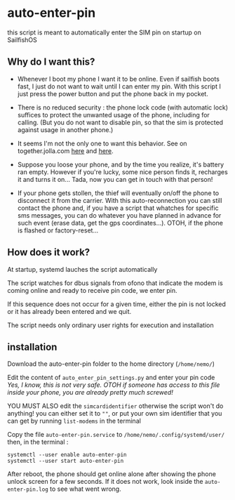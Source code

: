 # auto-enter-pin
this script is meant to automatically enter the SIM pin on startup on SailfishOS

## Why do I want this? 

* Whenever I boot my phone I want it to be online.
 Even if sailfish boots fast, I just do not want to wait until I can enter my pin. 
 With this script I just press the power button and put the phone back in my pocket.

* There is no reduced security : the phone lock code (with automatic lock) suffices
 to protect the unwanted usage of the phone, including for calling.
(But you do not want to disable pin, so that the sim is protected against usage in another phone.)

* It seems I'm not the only one to want this behavior. See on together.jolla.com [here](https://together.jolla.com/question/189508/auto-unlock-sim-card-dont-ask-for-the-sim-pin/) and [here](https://together.jolla.com/question/76289/reboot-without-pin-code-query/).

* Suppose you loose your phone, and by the time you realize, it's battery ran empty.
However if you're lucky, some nice person finds it, recharges it and turns it on...
Tada, now you can get in touch with that person!

* If your phone gets stollen, the thief will eventually on/off the phone to disconnect it from the 
carrier. With this auto-reconnection you can still contact the phone and, if you have a script
that whatches for specific sms messages, you can do whatever you have planned in advance for
such event (erase data, get the gps coordinates...). OTOH, if the phone is flashed or factory-reset... 

## How does it work?

At startup, systemd lauches the script automatically

The script watches for dbus signals from ofono that indicate the modem is
coming online and ready to receive pin code, we enter pin.

If this sequence does not occur for a given time,
either the pin is not locked or it has already been entered and we quit.

The script needs only ordinary user rights for execution and installation
## installation 

Download the auto-enter-pin folder to the home directory (`/home/nemo/`)

Edit the content of `auto_enter_pin_settings.py` and enter your pin code
_Yes, I know, this is not very safe. OTOH if someone has access to this file
inside your phone, you are already pretty much screwed!_

YOU MUST ALSO edit the `simcardidentifier` otherwise the script won't do anything!
you can either set it to `""`, or put your own sim identifier that you can get by running 
`list-modems` in the terminal

Copy the file `auto-enter-pin.service` to `/home/nemo/.config/systemd/user/`
then, in the terminal :
```
systemctl --user enable auto-enter-pin
systemctl --user start auto-enter-pin
 ```
After reboot, the phone should get online alone after showing the phone unlock screen 
for a few seconds. If it does not work, look inside the `auto-enter-pin.log` to see
what went wrong.
